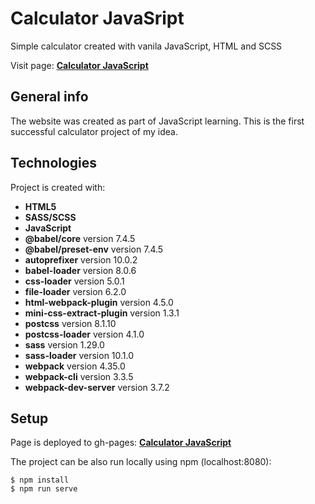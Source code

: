 # Calculator JavaSript

Simple calculator created with vanila JavaScript, HTML and SCSS

Visit page: **[Calculator JavaScript](https://grzegorzwirtek.github.io/calculator/)**

## General info

The website was created as part of JavaScript learning. This is the first successful calculator project of my idea.

## Technologies

Project is created with:

- **HTML5**
- **SASS/SCSS**
- **JavaScript**
- **@babel/core** version 7.4.5
- **@babel/preset-env** version 7.4.5
- **autoprefixer** version 10.0.2
- **babel-loader** version 8.0.6
- **css-loader** version 5.0.1
- **file-loader** version 6.2.0
- **html-webpack-plugin** version 4.5.0
- **mini-css-extract-plugin** version 1.3.1
- **postcss** version 8.1.10
- **postcss-loader** version 4.1.0
- **sass** version 1.29.0
- **sass-loader** version 10.1.0
- **webpack** version 4.35.0
- **webpack-cli** version 3.3.5
- **webpack-dev-server** version 3.7.2

## Setup

Page is deployed to gh-pages: **[Calculator JavaScript](https://grzegorzwirtek.github.io/calculator/)**

The project can be also run locally using npm (localhost:8080):

```
$ npm install
$ npm run serve
```
